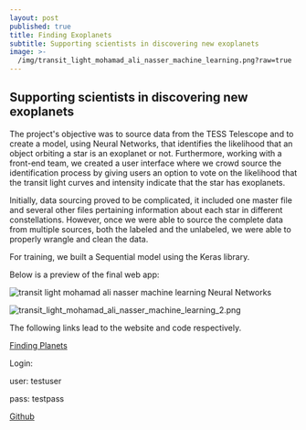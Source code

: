 ```yaml
---
layout: post
published: true
title: Finding Exoplanets
subtitle: Supporting scientists in discovering new exoplanets
image: >-
  /img/transit_light_mohamad_ali_nasser_machine_learning.png?raw=true
---
```

## Supporting scientists in discovering new exoplanets


The project's objective was to source data from the TESS Telescope and to create a model, using Neural Networks, that identifies the likelihood that an object orbiting a star is an exoplanet or not. 
Furthermore, working with a front-end team, we created a user interface where we crowd source the identification process by giving users an option to vote on the likelihood that the transit light curves and intensity indicate that the star has exoplanets.

Initially, data sourcing proved to be complicated, it included one master file and several other files pertaining information about each star in different constellations. However, once we were able to source the complete data from multiple sources, both the labeled and the unlabeled, we were able to properly wrangle and clean the data.

For training, we built a Sequential model using the Keras library.

Below is a preview of the final web app: 

![transit light mohamad ali nasser machine learning Neural Networks]({{site.baseurl}}/img/transit_light_mohamad_ali_nasser_machine_learning.png)

![transit_light_mohamad_ali_nasser_machine_learning_2.png]({{site.baseurl}}/img/transit_light_mohamad_ali_nasser_machine_learning_2.png)


The following links lead to the website and code respectively.

[Finding Planets](https://findingplanets.netlify.com/)

Login:

user: testuser 

pass: testpass

[Github](https://github.com/BW-Finding-Planets)
